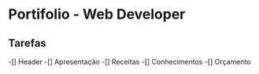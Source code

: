 # Portifolio - Web Developer

## Tarefas 

-[] Header
-[] Apresentação 
-[] Receitas
-[] Conhecimentos
-[] Orçamento